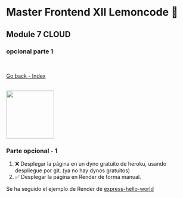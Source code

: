 # Master Frontend XII Lemoncode 🍋

## Module 7 CLOUD

### opcional parte 1

<br>

[Go back - Index](https://github.com/MiguelJiRo/Master-Frontend-XII-Lemoncode)

<br>

<img align="center" src="https://media.giphy.com/media/7j2hfyeVcDtf2/giphy.gif" width="128px">

<br>

### Parte opcional - 1

<ol>
    <li>❌ Desplegar la página en un dyno gratuito de heroku, usando despliegue por git. (ya no hay dynos gratuitos)</li>
    <li>✅ Desplegar la página en Render de forma manual.</li>
</ol>

Se ha seguido el ejemplo de Render de [express-hello-world](https://github.com/render-examples/express-hello-world)

<br>

